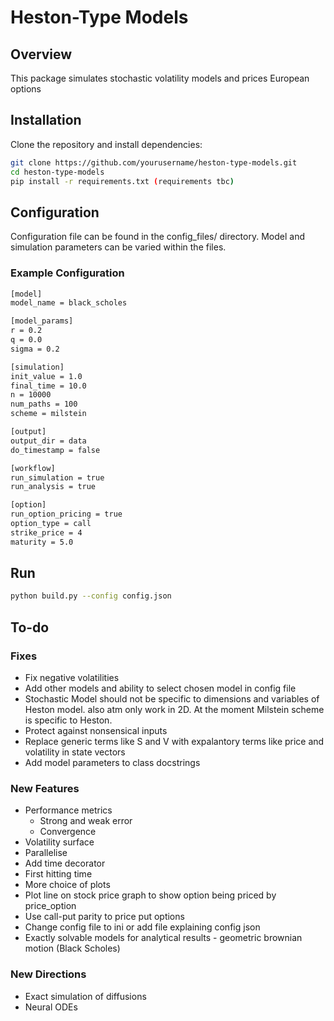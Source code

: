 # Heston-Type Models

## Overview
This package simulates stochastic volatility models and prices European options 

## Installation
Clone the repository and install dependencies:
```bash
git clone https://github.com/yourusername/heston-type-models.git
cd heston-type-models
pip install -r requirements.txt (requirements tbc)
```

## Configuration 
Configuration file can be found in the config_files/ directory. Model and 
simulation parameters can be varied within the files.
### Example Configuration
```bash
[model]
model_name = black_scholes 

[model_params]
r = 0.2
q = 0.0
sigma = 0.2

[simulation]
init_value = 1.0
final_time = 10.0 
n = 10000
num_paths = 100
scheme = milstein

[output]
output_dir = data
do_timestamp = false

[workflow]
run_simulation = true
run_analysis = true

[option]
run_option_pricing = true
option_type = call
strike_price = 4
maturity = 5.0
```
## Run
```bash
python build.py --config config.json
```

## To-do
### Fixes
- Fix negative volatilities
- Add other models and ability to select chosen model in config file
- Stochastic Model should not be specific to dimensions and variables of Heston model. also atm only work in 2D. At the moment Milstein scheme is specific to Heston.
- Protect against nonsensical inputs
- Replace generic terms like S and V with expalantory terms like price and volatility in state vectors
- Add model parameters to class docstrings

### New Features
- Performance metrics
   - Strong and weak error
   - Convergence
- Volatility surface
- Parallelise
- Add time decorator
- First hitting time
- More choice of plots
- Plot line on stock price graph to show option being priced by price_option
- Use call-put parity to price put options
- Change config file to ini or add file explaining config json
- Exactly solvable models for analytical results - geometric brownian motion (Black Scholes)

### New Directions
- Exact simulation of diffusions
- Neural ODEs
